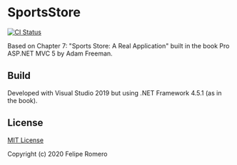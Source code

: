 # SportsStore

[![CI Status][ci-status-badge]][ci-status]

Based on Chapter 7: "Sports Store: A Real Application" built in the book Pro ASP.NET MVC 5 by Adam Freeman.

## Build

Developed with Visual Studio 2019 but using .NET Framework 4.5.1 (as in the book).

## License

[MIT License](./LICENSE)

Copyright (c) 2020 Felipe Romero


[ci-status]: https://dev.azure.com/feliperomeromx/Projects/_build/latest?definitionId=13&branchName=master
[ci-status-badge]: https://dev.azure.com/feliperomeromx/Projects/_apis/build/status/feliperomero3.SportsStorePro?branchName=master
